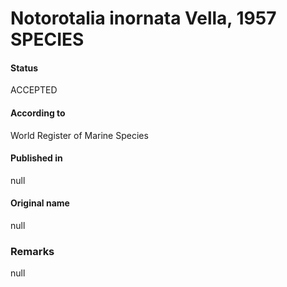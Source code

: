 Notorotalia inornata Vella, 1957 SPECIES
=======

#### Status
ACCEPTED

#### According to
World Register of Marine Species

#### Published in
null

#### Original name
null

### Remarks
null